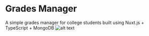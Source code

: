 # Grades Manager 
A simple grades manager for college students built using Nuxt.js + TypeScript + MongoDB 
![alt text](https://github.com/user-attachments/assets/2adada0e-3464-4f81-9db4-a870a4f6c64a)
